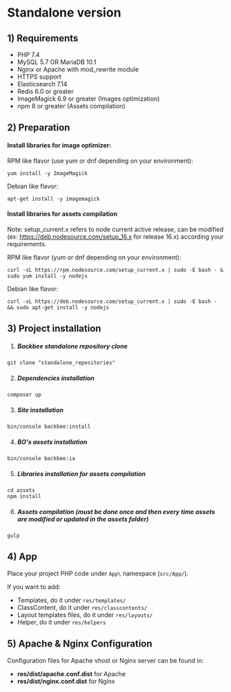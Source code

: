 # Standalone version

## 1) Requirements

- PHP 7.4
- MySQL 5.7 OR MariaDB 10.1
- Nginx or Apache with mod_rewrite module 
- HTTPS support
- Elasticsearch 7.14
- Redis 6.0 or greater
- ImageMagick 6.9 or greater (Images optimization)
- npm 8 or greater (Assets compilation)

## 2) Preparation

#### Install libraries for image optimizer:

RPM like flavor (use yum or dnf depending on your environment):
```shell
yum install -y ImageMagick
```
Debian like flavor:
```shell
apt-get install -y imagemagick
```

#### Install libraries for assets compilation

Note: setup_current.x refers to node current active release, can be modified (ex: https://deb.nodesource.com/setup_16.x for release 16.x) according your requirements.

RPM like flavor (yum or dnf depending on your environment):
```shell
curl -sL https://rpm.nodesource.com/setup_current.x | sudo -E bash - & sudo yum install -y nodejs
```
Debian like flavor:
```shell
curl -sL https://deb.nodesource.com/setup_current.x | sudo -E bash - && sudo apt-get install -y nodejs
```

## 3) Project installation

1. ##### Backbee standalone repository clone
```shell
git clone "standalone_repositories"
```

2. ##### Dependencies installation
```shell
composer up
```

3. ##### Site installation
```shell
bin/console backbee:install
```

4. ##### BO's assets installation
```shell
bin/console backbee:ia
```

5. ##### Libraries installation for assets compilation
```shell
cd assets
npm install
```

6. ##### Assets compilation (must be done once and then every time assets are modified or updated in the assets folder)
```shell
gulp
```

## 4) App

Place your project PHP code under `App\` namespace (`src/App/`).

If you want to add:

- Templates, do it under `res/templates/`
- ClassContent, do it under `res/classcontents/`
- Layout templates files, do it under `res/layouts/`
- Helper, do it under `res/helpers`

## 5) Apache & Nginx Configuration 

Configuration files for Apache vhost or Nginx server can be found in:
- **res/dist/apache.conf.dist** for Apache
- **res/dist/nginx.conf.dist** for Nginx
